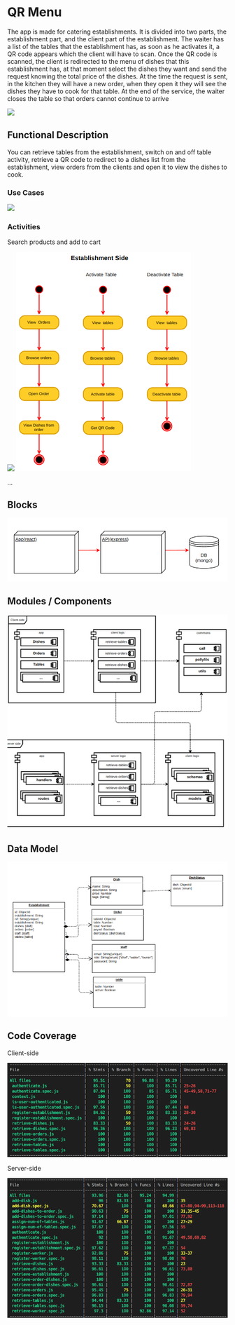 # QR Menu

The app is made for catering establishments.
It is divided into two parts, the establishment part, and the client part of the establishment.
The waiter has a list of the tables that the establishment has, as soon as he activates it, a QR code appears which the client will have to scan.
Once the QR code is scanned, the client is redirected to the menu of dishes that this establishment has, at that moment select the dishes they want and send the request knowing the total price of the dishes.
At the time the request is sent, in the kitchen they will have a new order, when they open it they will see the dishes they have to cook for that table.
At the end of the service, the waiter closes the table so that orders cannot continue to arrive



![](https://media.giphy.com/media/xUA7aS269qm5PX7fa0/giphy.gif)

## Functional Description

You can retrieve tables from the establishment, switch on and off table activity, retrieve a QR code to redirect to a dishes list 
from the establishment, view orders from the clients and open it to view the dishes to cook.

### Use Cases

![](./images/use-cases.png)

### Activities

Search products and add to cart

![](./images/activity-diagram-client.png)
![](qrmenu-docs/images/activity-diagram-establishment.png)

...


## Blocks

![](qrmenu-docs/images/block-diagram.png)

## Modules / Components

![](qrmenu-docs/images/modules-components.png)


## Data Model

![](qrmenu-docs/images/data-model.png)

## Code Coverage

Client-side

![](qrmenu-docs/images/client-testing.png)

Server-side

![](qrmenu-docs/images/server-testing.png)



